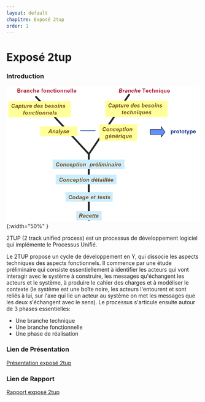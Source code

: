 ```yaml
---
layout: default
chapitre: Exposé 2tup
order: 1
---
```


# Exposé 2tup    
<!-- new slide -->
### Introduction
![2tup](../Expose-2tup/images/2tup.png){:width="50%"  }
<!-- note -->

2TUP (2 track unified process) est un processus de développement logiciel qui implémente le Processus Unifié.

Le 2TUP propose un cycle de développement en Y, qui dissocie les aspects techniques des aspects fonctionnels. Il commence par une étude préliminaire qui consiste essentiellement à identifier les acteurs qui vont interagir avec le système à construire, les messages qu'échangent les acteurs et le système, à produire le cahier des charges et à modéliser le contexte (le système est une boîte noire, les acteurs l'entourent et sont reliés à lui, sur l'axe qui lie un acteur au système on met les messages que les deux s'échangent avec le sens). Le processus s'articule ensuite autour de 3 phases essentielles:

- Une branche technique
- Une branche fonctionnelle
- Une phase de réalisation

### Lien de Présentation
[Présentation exposé 2tup](/gestion-projet/Expose-2tup/presentation.html)

### Lien de Rapport
[Rapport exposé 2tup](/gestion-projet/Expose-2tup/rapport.md)  
